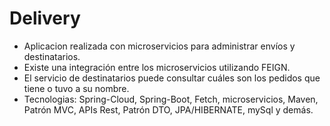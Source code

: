 # Delivery
- Aplicacion realizada con microservicios para administrar envíos y destinatarios.
- Existe una integración entre los microservicios utilizando FEIGN.
- El servicio de destinatarios puede consultar cuáles son los pedidos que tiene o tuvo a su nombre.
- Tecnologias: Spring-Cloud, Spring-Boot, Fetch, microservicios, Maven, Patrón MVC, APIs Rest, Patrón DTO, JPA/HIBERNATE, mySql y demás.
